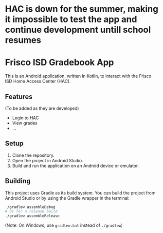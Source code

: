 # HAC is down for the summer, making it impossible to test the app and continue development untill school resumes

# Frisco ISD Gradebook App

This is an Android application, written in Kotlin, to interact with the Frisco ISD Home Access Center (HAC).

## Features

(To be added as they are developed)

*   Login to HAC
*   View grades
*   ...

## Setup

1.  Clone the repository.
2.  Open the project in Android Studio.
3.  Build and run the application on an Android device or emulator.

## Building

This project uses Gradle as its build system. You can build the project from Android Studio or by using the Gradle wrapper in the terminal:

```bash
./gradlew assembleDebug 
# or for a release build
./gradlew assembleRelease
```

(Note: On Windows, use `gradlew.bat` instead of `./gradlew`)
